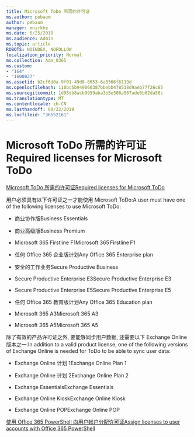 ```yaml
---
title: Microsoft ToDo 所需的许可证
ms.author: pebaum
author: pebaum
manager: mnirkhe
ms.date: 6/25/2018
ms.audience: Admin
ms.topic: article
ROBOTS: NOINDEX, NOFOLLOW
localization_priority: Normal
ms.collection: Adm_O365
ms.custom:
- "164"
- "1600027"
ms.assetid: b2cf6d0a-9f01-49d8-8653-6a3366f6119d
ms.openlocfilehash: 110bc5b949060387bbebb478538d9aeb77f26c85
ms.sourcegitcommit: 1d98db8acb9959aba3b5e308a567ade6b62da56c
ms.translationtype: MT
ms.contentlocale: zh-CN
ms.lasthandoff: 08/22/2019
ms.locfileid: "36552161"
---
```

# <a name="required-licenses-for-microsoft-todo"></a><span data-ttu-id="43ce8-102">Microsoft ToDo 所需的许可证</span><span class="sxs-lookup"><span data-stu-id="43ce8-102">Required licenses for Microsoft ToDo</span></span>

[<span data-ttu-id="43ce8-103">Microsoft ToDo 所需的许可证</span><span class="sxs-lookup"><span data-stu-id="43ce8-103">Required licenses for Microsoft ToDo</span></span>](https://support.office.com/article/381e9d1b-c500-49b5-973e-890fd86528d7.aspx)
  
<span data-ttu-id="43ce8-104">用户必须具有以下许可证之一才能使用 Microsoft ToDo:</span><span class="sxs-lookup"><span data-stu-id="43ce8-104">A user must have one of the following licenses to use Microsoft ToDo:</span></span>
  
- <span data-ttu-id="43ce8-105">商业协作版</span><span class="sxs-lookup"><span data-stu-id="43ce8-105">Business Essentials</span></span>

- <span data-ttu-id="43ce8-106">商业高级版</span><span class="sxs-lookup"><span data-stu-id="43ce8-106">Business Premium</span></span>

- <span data-ttu-id="43ce8-107">Microsoft 365 Firstline F1</span><span class="sxs-lookup"><span data-stu-id="43ce8-107">Microsoft 365 Firstline F1</span></span>

- <span data-ttu-id="43ce8-108">任何 Office 365 企业版计划</span><span class="sxs-lookup"><span data-stu-id="43ce8-108">Any Office 365 Enterprise plan</span></span>

- <span data-ttu-id="43ce8-109">安全的工作业务</span><span class="sxs-lookup"><span data-stu-id="43ce8-109">Secure Productive Business</span></span>

- <span data-ttu-id="43ce8-110">Secure Productive Enterprise E3</span><span class="sxs-lookup"><span data-stu-id="43ce8-110">Secure Productive Enterprise E3</span></span>

- <span data-ttu-id="43ce8-111">Secure Productive Enterprise E5</span><span class="sxs-lookup"><span data-stu-id="43ce8-111">Secure Productive Enterprise E5</span></span>

- <span data-ttu-id="43ce8-112">任何 Office 365 教育版计划</span><span class="sxs-lookup"><span data-stu-id="43ce8-112">Any Office 365 Education plan</span></span>

- <span data-ttu-id="43ce8-113">Microsoft 365 A3</span><span class="sxs-lookup"><span data-stu-id="43ce8-113">Microsoft 365 A3</span></span>

- <span data-ttu-id="43ce8-114">Microsoft 365 A5</span><span class="sxs-lookup"><span data-stu-id="43ce8-114">Microsoft 365 A5</span></span>

<span data-ttu-id="43ce8-115">除了有效的产品许可证之外, 要能够同步用户数据, 还需要以下 Exchange Online 版本之一:</span><span class="sxs-lookup"><span data-stu-id="43ce8-115">In addition to a valid product license, one of the following versions of Exchange Online is needed for ToDo to be able to sync user data:</span></span>
  
- <span data-ttu-id="43ce8-116">Exchange Online 计划 1</span><span class="sxs-lookup"><span data-stu-id="43ce8-116">Exchange Online Plan 1</span></span>

- <span data-ttu-id="43ce8-117">Exchange Online 计划 2</span><span class="sxs-lookup"><span data-stu-id="43ce8-117">Exchange Online Plan 2</span></span>

- <span data-ttu-id="43ce8-118">Exchange Essentials</span><span class="sxs-lookup"><span data-stu-id="43ce8-118">Exchange Essentials</span></span>

- <span data-ttu-id="43ce8-119">Exchange Online Kiosk</span><span class="sxs-lookup"><span data-stu-id="43ce8-119">Exchange Online Kiosk</span></span>

- <span data-ttu-id="43ce8-120">Exchange Online POP</span><span class="sxs-lookup"><span data-stu-id="43ce8-120">Exchange Online POP</span></span>

[<span data-ttu-id="43ce8-121">使用 Office 365 PowerShell 向用户帐户分配许可证</span><span class="sxs-lookup"><span data-stu-id="43ce8-121">Assign licenses to user accounts with Office 365 PowerShell</span></span>](https://docs.microsoft.com/office365/enterprise/powershell/assign-licenses-to-user-accounts-with-office-365-powershell )
  